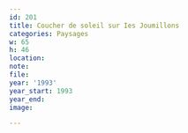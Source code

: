 ```yaml
---
id: 201
title: Coucher de soleil sur Ies Joumillons
categories: Paysages
w: 65
h: 46
location:
note:
file:
year: '1993'
year_start: 1993
year_end:
image:

---
```

